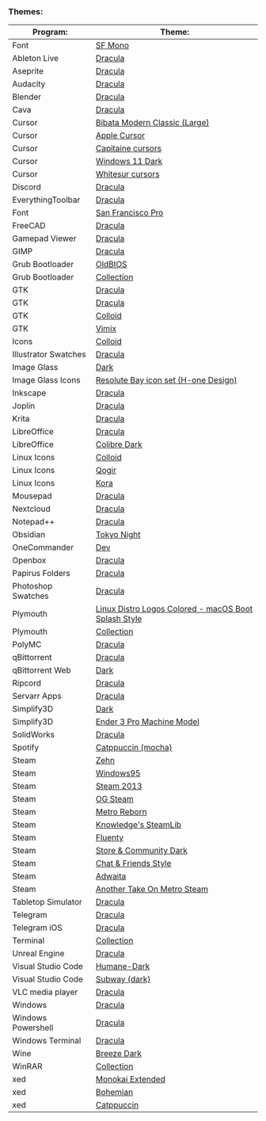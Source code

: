 
```table-of-contents
```
### Themes:
| Program:             | Theme:                                                                                                             |
| -------------------- | ------------------------------------------------------------------------------------------------------------------ |
| Font                 | [SF Mono](https://github.com/supercomputra/SF-Mono-Font)                                                           |
| Ableton Live         | [Dracula](https://github.com/dracula/ableton-live)                                                                 |
| Aseprite             | [Dracula](https://github.com/dracula/aseprite)                                                                     |
| Audacity             | [Dracula](https://github.com/dracula/audacity)                                                                     |
| Blender              | [Dracula](https://github.com/dracula/blender)                                                                      |
| Cava                 | [Dracula](https://github.com/dracula/cava)                                                                         |
| Cursor               | [Bibata Modern Classic (Large)](https://github.com/ful1e5/Bibata_Cursor)                                           |
| Cursor               | [Apple Cursor](https://github.com/ful1e5/apple_cursor)                                                             |
| Cursor               | [Capitaine cursors](https://github.com/keeferrourke/capitaine-cursors)                                             |
| Cursor               | [Windows 11 Dark](http://www.rw-designer.com/cursor-set/windows-11-dark-theme)                                     |
| Cursor               | [Whitesur cursors](https://github.com/vinceliuice/WhiteSur-cursors)                                                |
| Discord              | [Dracula](https://github.com/slowstab/dracula)                                                                     |
| EverythingToolbar    | [Dracula](https://github.com/dracula/everythingtoolbar)                                                            |
| Font                 | [San Francisco Pro](https://github.com/sahibjotsaggu/San-Francisco-Pro-Fonts)                                      |
| FreeCAD              | [Dracula](https://github.com/dracula/freecad)                                                                      |
| Gamepad Viewer       | [Dracula](https://github.com/dracula/gamepad-viewer)                                                               |
| GIMP                 | [Dracula](https://github.com/dracula/gimp)                                                                         |
| Grub Bootloader      | [OldBIOS](https://www.pling.com/p/2072033)                                                                         |
| Grub Bootloader      | [Collection](https://github.com/jacksaur/Gorgeous-GRUB)                                                            |
| GTK                  | [Dracula](https://www.gnome-look.org/p/1687249)                                                                    |
| GTK                  | [Dracula](https://github.com/dracula/gtk)                                                                          |
| GTK                  | [Colloid](https://github.com/vinceliuice/Colloid-gtk-theme)                                                        |
| GTK                  | [Vimix](https://github.com/vinceliuice/Vimix-gtk-themes)                                                           |
| Icons                | [Colloid](https://github.com/vinceliuice/Colloid-icon-theme)                                                       |
| Illustrator Swatches | [Dracula](https://github.com/dracula/adobe)                                                                        |
| Image Glass          | [Dark](https://imageglass.org/theme/default-dark-maatarashiii-46)                                                  |
| Image Glass Icons    | [Resolute Bay icon set (H-one Design)](https://imageglass.org/extension-icon/resolute-bay-icon-set-h-one-design-3) |
| Inkscape             | [Dracula](https://github.com/dracula/inkscape)                                                                     |
| Joplin               | [Dracula](https://github.com/dracula/joplin)                                                                       |
| Krita                | [Dracula](https://github.com/dracula/krita)                                                                        |
| LibreOffice          | [Dracula](https://github.com/dracula/libreoffice)                                                                  |
| LibreOffice          | [Colibre Dark](https://github.com/rizmut/libreoffice-style-colibre)                                                |
| Linux Icons          | [Colloid](https://github.com/vinceliuice/Colloid-icon-theme)                                                       |
| Linux Icons          | [Qogir](https://github.com/vinceliuice/Qogir-icon-theme)                                                           |
| Linux Icons          | [Kora](https://github.com/bikass/kora)                                                                             |
| Mousepad             | [Dracula](https://github.com/dracula/mousepad)                                                                     |
| Nextcloud            | [Dracula](https://github.com/dracula/nextcloud)                                                                    |
| Notepad++            | [Dracula](https://github.com/dracula/notepad-plus-plus)                                                            |
| Obsidian             | [Tokyo Night](https://github.com/tcmmichaelb139/obsidian-tokyonight)                                               |
| OneCommander         | [Dev](https://github.com/Abod1960/One-Commander-Dev-Theme)                                                         |
| Openbox              | [Dracula](https://draculatheme.com/openbox)                                                                        |
| Papirus Folders      | [Dracula](https://github.com/dracula/papirus-folders)                                                              |
| Photoshop Swatches   | [Dracula](https://github.com/dracula/adobe)                                                                        |
| Plymouth             | [Linux Distro Logos Colored - macOS Boot Splash Style](https://www.pling.com/p/2106821/)                           |
| Plymouth             | [Collection](https://github.com/adi1090x/plymouth-themes)                                                          |
| PolyMC               | [Dracula](https://github.com/dracula/polymc)                                                                       |
| qBittorrent          | [Dracula](https://github.com/dracula/qbittorrent)                                                                  |
| qBittorrent Web      | [Dark](https://github.com/Carve/qbittorrent-webui-cjratliff.com)                                                   |
| Ripcord              | [Dracula](https://github.com/dracula/ripcord)                                                                      |
| Servarr Apps         | [Dracula](https://github.com/themepark-dev/theme.park/)                                                            |
| Simplify3D           | [Dark](http://www.aunix.de/tmp/s3d/S3D_DIY_Theme.qss)                                                              |
| Simplify3D           | [Ender 3 Pro Machine Model](https://www.thingiverse.com/thing:4393716/files)                                       |
| SolidWorks           | [Dracula](https://github.com/dracula/solidworks)                                                                   |
| Spotify              | [Catppuccin (mocha)](https://github.com/catppuccin/spicetify)                                                      |
| Steam                | [Zehn](https://github.com/yurisuika/Zehn/)                                                                         |
| Steam                | [Windows95](https://github.com/2641a40fd44383320adde4b027a1d0b03bd550/steam-win95-skin)                            |
| Steam                | [Steam 2013](https://gamebanana.com/mods/305429)                                                                   |
| Steam                | [OG Steam](https://github.com/ungstein/OG-Steam-Library)                                                           |
| Steam                | [Metro Reborn](https://github.com/RoseTheFlower/MetroSteam)                                                        |
| Steam                | [Knowledge's SteamLib](https://github.com/Potato95/Knowledges-SteamLib)                                            |
| Steam                | [Fluenty](https://github.com/Hexality/Fluenty)                                                                     |
| Steam                | [Store & Community Dark](https://steamskins.pages.dev/guides/installation/#dark-store-pages-by-shiina)             |
| Steam                | [Chat & Friends Style](https://chat.lasr.skin)                                                                     |
| Steam                | [Adwaita](https://github.com/Foldex/AdwSteamGtk)                                                                   |
| Steam                | [Another Take On Metro Steam](https://github.com/Plaer1/ATOMS)                                                     |
| Tabletop Simulator   | [Dracula](https://github.com/dracula/tabletop-simulator)                                                           |
| Telegram             | [Dracula](https://github.com/dracula/telegram)                                                                     |
| Telegram iOS         | [Dracula](https://github.com/dracula/telegram-ios)                                                                 |
| Terminal             | [Collection](https://gogh-co.github.io/Gogh/)                                                                      |
| Unreal Engine        | [Dracula](https://github.com/dracula/unreal-engine)                                                                |
| Visual Studio Code   | [Humane-Dark](https://open-vsx.org/extension/sjsepan/sjsepan-humanedark)                                           |
| Visual Studio Code   | [Subway (dark)](https://marketplace.visualstudio.com/items?itemName=idleberg.subway-dark)                          |
| VLC media player     | [Dracula](https://addons.videolan.org/p/1647074/)                                                                  |
| Windows              | [Dracula](https://www.vinstartheme.com/dracula-theme-for-windows/)                                                 |
| Windows Powershell   | [Dracula](https://github.com/dracula/powershell)                                                                   |
| Windows Terminal     | [Dracula](https://github.com/dracula/windows-terminal)                                                             |
| Wine                 | [Breeze Dark](https://forums.linuxmint.com/viewtopic.php?t=394382)                                                 |
| WinRAR               | [Collection](https://www.rarlab.com/themes.htm)                                                                    |
| xed                  | [Monokai Extended](https://gist.github.com/LeoIannacone/71028cc3bce04567d77e)                                      |
| xed                  | [Bohemian](https://github.com/vapoafe/Xed-Bohemian)                                                                |
| xed                  | [Catppuccin](https://github.com/catppuccin/xed)                                                                    |

